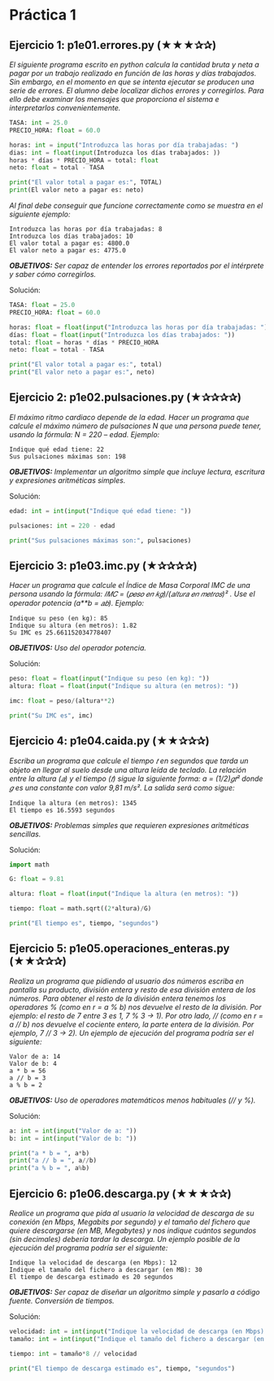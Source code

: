 # Práctica 1

## Ejercicio 1: p1e01.errores.py (★★★✰✰) 

*El siguiente programa escrito en python calcula la cantidad bruta y neta a pagar por un trabajo realizado en función de las horas y días trabajados. Sin embargo, en el momento en que se intenta ejecutar se producen una serie de errores. El alumno debe localizar dichos errores y corregirlos. Para ello debe examinar los  mensajes que proporciona el sistema e interpretarlos convenientemente.*
 
 ```python
TASA: int = 25.0 
PRECIO_HORA: float = 60.0 
 
horas: int = input("Introduzca las horas por día trabajadas: ") 
dias: int = float(input(Introduzca los días trabajados: )) 
horas * días * PRECIO_HORA = total: float 
neto: float = total - TASA 
 
print("El valor total a pagar es:", TOTAL) 
print(El valor neto a pagar es: neto) 
```
*Al final debe conseguir que funcione correctamente como se muestra en el siguiente ejemplo:*
 
```
Introduzca las horas por día trabajadas: 8 
Introduzca los días trabajados: 10 
El valor total a pagar es: 4800.0 
El valor neto a pagar es: 4775.0 
```

*__OBJETIVOS:__ Ser capaz de entender los errores reportados por el intérprete y saber cómo corregirlos.*

Solución:
 ```python
TASA: float = 25.0
PRECIO_HORA: float = 60.0

horas: float = float(input("Introduzca las horas por día trabajadas: "))
días: float = float(input("Introduzca los días trabajados: "))
total: float = horas * días * PRECIO_HORA
neto: float = total - TASA

print("El valor total a pagar es:", total)
print("El valor neto a pagar es:", neto)
```

## Ejercicio 2: p1e02.pulsaciones.py (★✰✰✰✰) 
*El máximo ritmo cardiaco depende de la edad. Hacer un programa que calcule el máximo número de pulsaciones N que una persona puede tener, usando la fórmula: N = 220 – edad. Ejemplo:*
 
```
Indique qué edad tiene: 22 
Sus pulsaciones máximas son: 198 
``` 

*__OBJETIVOS:__ Implementar un algoritmo simple que incluye lectura, escritura y expresiones aritméticas simples.*

Solución:
```python
edad: int = int(input("Indique qué edad tiene: "))

pulsaciones: int = 220 - edad

print("Sus pulsaciones máximas son:", pulsaciones)
```
 
## Ejercicio 3: p1e03.imc.py (★✰✰✰✰) 
*Hacer un programa que calcule el Índice de Masa Corporal IMC de una persona usando la fórmula: 𝐼𝑀𝐶 = (𝑝𝑒𝑠𝑜 𝑒𝑛 𝑘𝑔)/(𝑎𝑙𝑡𝑢𝑟𝑎 𝑒𝑛 𝑚𝑒𝑡𝑟𝑜𝑠)² . Use el operador potencia (a\*\*b = 𝑎𝑏). Ejemplo:* 
 
```
Indique su peso (en kg): 85 
Indique su altura (en metros): 1.82 
Su IMC es 25.661152034778407 
``` 

*__OBJETIVOS:__ Uso del operador potencia.*
 
Solución:
```python
peso: float = float(input("Indique su peso (en kg): "))
altura: float = float(input("Indique su altura (en metros): "))

imc: float = peso/(altura**2)

print("Su IMC es", imc)
```

## Ejercicio 4: p1e04.caida.py (★★✰✰✰) 
*Escriba un programa que calcule el tiempo 𝑡 en segundos que tarda un objeto en llegar al suelo desde una altura leída de teclado. La relación entre la altura (𝑎) y el tiempo (𝑡) sigue la siguiente forma: a = (1/2)𝑔𝑡² donde 𝑔 es una constante con valor 9,81 m/s². La salida será como sigue:*  
 
```
Indique la altura (en metros): 1345 
El tiempo es 16.5593 segundos 
``` 

*__OBJETIVOS:__ Problemas simples que requieren expresiones aritméticas sencillas.*

Solución:
```python
import math

G: float = 9.81

altura: float = float(input("Indique la altura (en metros): "))

tiempo: float = math.sqrt((2*altura)/G)

print("El tiempo es", tiempo, "segundos")
```


## Ejercicio 5: p1e05.operaciones_enteras.py (★★✰✰✰) 
*Realiza un programa que pidiendo al usuario dos números escriba en pantalla  su  producto,  división  entera  y  resto  de  esa  división  entera  de  los  números.  Para  obtener  el  resto  de  la división entera tenemos los operadores % (como en r = a % b) nos devuelve el resto de la división. Por ejemplo: el resto de 7 entre 3 es 1, 7 % 3 → 1). Por otro lado, // (como en r = a // b) nos devuelve el cociente entero, la parte entera de la división. Por ejemplo, 7 // 3 → 2). Un ejemplo de ejecución del programa podría ser el siguiente:*

```
Valor de a: 14 
Valor de b: 4 
a * b = 56 
a // b = 3 
a % b = 2 
``` 

*__OBJETIVOS:__ Uso de operadores matemáticos menos habituales (// y %).*

Solución:
```python
a: int = int(input("Valor de a: "))
b: int = int(input("Valor de b: "))

print("a * b = ", a*b)
print("a // b = ", a//b)
print("a % b = ", a%b)
```

## Ejercicio 6: p1e06.descarga.py (★★★✰✰) 
*Realice un programa que pida al usuario la velocidad de descarga de su conexión (en Mbps, Megabits por segundo) y el tamaño del fichero que quiere descargarse (en MB, Megabytes) y nos indique cuántos segundos (sin decimales) debería tardar la descarga. Un ejemplo posible de la ejecución del programa podría ser el siguiente:*

```
Indique la velocidad de descarga (en Mbps): 12 
Indique el tamaño del fichero a descargar (en MB): 30 
El tiempo de descarga estimado es 20 segundos 
```

*__OBJETIVOS:__ Ser capaz de diseñar un algoritmo simple y pasarlo a código fuente. Conversión de tiempos.*
 
Solución:
```python
velocidad: int = int(input("Indique la velocidad de descarga (en Mbps): "))
tamaño: int = int(input("Indique el tamaño del fichero a descargar (en MB): "))

tiempo: int = tamaño*8 // velocidad

print("El tiempo de descarga estimado es", tiempo, "segundos")
```

